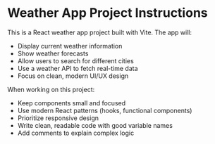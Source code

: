 <!-- Use this file to provide workspace-specific custom instructions to Copilot. For more details, visit https://code.visualstudio.com/docs/copilot/copilot-customization#_use-a-githubcopilotinstructionsmd-file -->

# Weather App Project Instructions

This is a React weather app project built with Vite. The app will:
- Display current weather information
- Show weather forecasts
- Allow users to search for different cities
- Use a weather API to fetch real-time data
- Focus on clean, modern UI/UX design

When working on this project:
- Keep components small and focused
- Use modern React patterns (hooks, functional components)
- Prioritize responsive design
- Write clean, readable code with good variable names
- Add comments to explain complex logic
